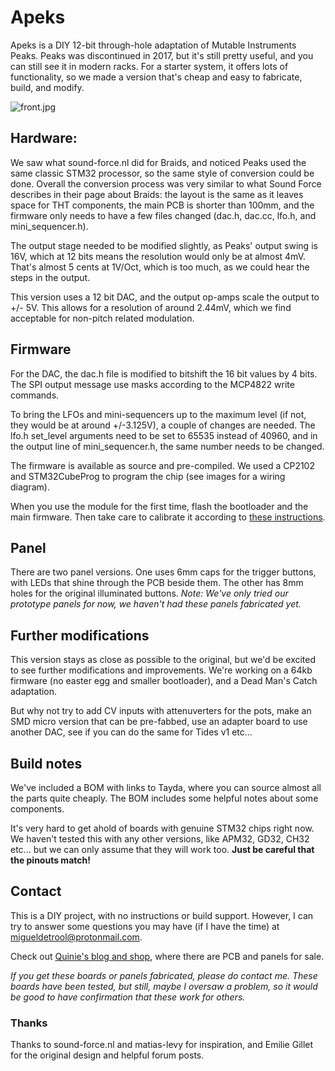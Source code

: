 # Apeks

Apeks is a DIY 12-bit through-hole adaptation of Mutable Instruments Peaks. Peaks was discontinued in 2017, but it's still pretty useful, and you can still see it in modern racks. For a starter system, it offers lots of functionality, so we made a version that's cheap and easy to fabricate, build, and modify.

![front.jpg](img/0_display.jpg)

## Hardware:
We saw what sound-force.nl did for Braids, and noticed Peaks used the same classic STM32 processor, so the same style of conversion could be done. Overall the conversion process was very similar to what Sound Force describes in their page about Braids: the layout is the same as it leaves space for THT components, the main PCB is shorter than 100mm, and the firmware only needs to have a few files changed (dac.h, dac.cc, lfo.h, and mini_sequencer.h).

The output stage needed to be modified slightly, as Peaks' output swing is 16V, which at 12 bits means the resolution would only be at almost 4mV. That's almost 5 cents at 1V/Oct, which is too much, as we could hear the steps in the output.

This version uses a 12 bit DAC, and the output op-amps scale the output to +/- 5V. This allows for a resolution of around 2.44mV, which we find acceptable for non-pitch related modulation.


## Firmware
For the DAC, the dac.h file is modified to bitshift the 16 bit values by 4 bits. The SPI output message use masks according to the MCP4822 write commands.

To bring the LFOs and mini-sequencers up to the maximum level (if not, they would be at around +/-3.125V), a couple of changes are needed. The lfo.h set_level arguments need to be set to 65535 instead of 40960, and in the output line of mini_sequencer.h, the same number needs to be changed.

The firmware is available as source and pre-compiled. We used a CP2102 and STM32CubeProg to program the chip (see images for a wiring diagram).

When you use the module for the first time, flash the bootloader and the main firmware. Then take care to calibrate it according to [these instructions](https://forum.mutable-instruments.net/t/trimpots-versus-software-calibration-of-peaks/8213/2).


## Panel
There are two panel versions. One uses 6mm caps for the trigger buttons, with LEDs that shine through the PCB beside them. The other has 8mm holes for the original illuminated buttons.
*Note: We've only tried our prototype panels for now, we haven't had these panels fabricated yet.*


## Further modifications
This version stays as close as possible to the original, but we'd be excited to see further modifications and improvements. We're working on a 64kb firmware (no easter egg and smaller bootloader), and a Dead Man's Catch adaptation.

But why not try to add CV inputs with attenuverters for the pots, make an SMD micro version that can be pre-fabbed, use an adapter board to use another DAC, see if you can do the same for Tides v1 etc...


## Build notes
We've included a BOM with links to Tayda, where you can source almost all the parts quite cheaply. The BOM includes some helpful notes about some components.

It's very hard to get ahold of boards with genuine STM32 chips right now. We haven't tested this with any other versions, like APM32, GD32, CH32 etc... but we can only assume that they will work too. **Just be careful that the pinouts match!**


## Contact
This is a DIY project, with no instructions or build support. However, I can try to answer some questions you may have (if I have the time) at [migueldetrool@protonmail.com](mailto:migueldetrool@protonmail.com).

Check out [Quinie's blog and shop](https://www.quinie.nl), where there are PCB and panels for sale.

*If you get these boards or panels fabricated, please do contact me. These boards have been tested, but still, maybe I oversaw a problem, so it would be good to have confirmation that these work for others.*

### Thanks
Thanks to sound-force.nl and matias-levy for inspiration, and Emilie Gillet for the original design and helpful forum posts.